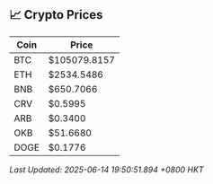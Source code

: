 ## 📈 Crypto Prices

| Coin | Price |
| ---- | ----- |
| BTC | $105079.8157 |
| ETH | $2534.5486 |
| BNB | $650.7066 |
| CRV | $0.5995 |
| ARB | $0.3400 |
| OKB | $51.6680 |
| DOGE | $0.1776 |

_Last Updated: 2025-06-14 19:50:51.894 +0800 HKT_